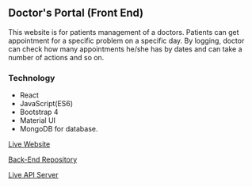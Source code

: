 ## Doctor's Portal (Front End)
This website is for patients management of a doctors. Patients can get appointment for a specific problem on a specific day. By logging, doctor can check how many appointments he/she has by dates and can take a number of actions and so on.

### Technology
* React 
* JavaScript(ES6)
* Bootstrap 4 
* Material UI
* MongoDB for database.

[Live Website](https://doctors-portal1.firebaseapp.com/)  

[Back-End Repository](https://github.com/S-Delowar/doctors-portal-backend)  

[Live API Server](https://thawing-hamlet-94010.herokuapp.com)